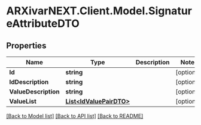 # ARXivarNEXT.Client.Model.SignatureAttributeDTO
## Properties

Name | Type | Description | Notes
------------ | ------------- | ------------- | -------------
**Id** | **string** |  | [optional] 
**IdDescription** | **string** |  | [optional] 
**ValueDescription** | **string** |  | [optional] 
**ValueList** | [**List&lt;IdValuePairDTO&gt;**](IdValuePairDTO.md) |  | [optional] 

[[Back to Model list]](../README.md#documentation-for-models) [[Back to API list]](../README.md#documentation-for-api-endpoints) [[Back to README]](../README.md)

